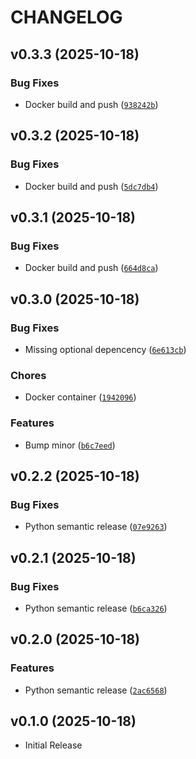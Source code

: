 # CHANGELOG

<!-- version list -->

## v0.3.3 (2025-10-18)

### Bug Fixes

- Docker build and push
  ([`938242b`](https://github.com/FrankHennige/uncontrol/commit/938242b702deea51417c8dfe3b1b6192971736db))


## v0.3.2 (2025-10-18)

### Bug Fixes

- Docker build and push
  ([`5dc7db4`](https://github.com/FrankHennige/uncontrol/commit/5dc7db495e72ae21d12d6d4400593cf1f6e8d002))


## v0.3.1 (2025-10-18)

### Bug Fixes

- Docker build and push
  ([`664d8ca`](https://github.com/FrankHennige/uncontrol/commit/664d8ca63ae9ed5f59b70b6726f67d20144a6d3c))


## v0.3.0 (2025-10-18)

### Bug Fixes

- Missing optional depencency
  ([`6e613cb`](https://github.com/FrankHennige/uncontrol/commit/6e613cb19124f42df13dd000ee2c3388c2a20b66))

### Chores

- Docker container
  ([`1942096`](https://github.com/FrankHennige/uncontrol/commit/1942096b8d65925c63a1ecbb4e94ef81929addfb))

### Features

- Bump minor
  ([`b6c7eed`](https://github.com/FrankHennige/uncontrol/commit/b6c7eed72ba7d6d3c5cd18b9f1bcd899f77bd91f))


## v0.2.2 (2025-10-18)

### Bug Fixes

- Python semantic release
  ([`07e9263`](https://github.com/FrankHennige/uncontrol/commit/07e9263eef56f591d6fec67adae8c2a701af6103))


## v0.2.1 (2025-10-18)

### Bug Fixes

- Python semantic release
  ([`b6ca326`](https://github.com/FrankHennige/uncontrol/commit/b6ca32660b8fab7cb8ac51c7c56502c93615bdd7))


## v0.2.0 (2025-10-18)

### Features

- Python semantic release
  ([`2ac6568`](https://github.com/FrankHennige/uncontrol/commit/2ac6568a8c191665478b0bce30c0d0028a150b30))


## v0.1.0 (2025-10-18)

- Initial Release
